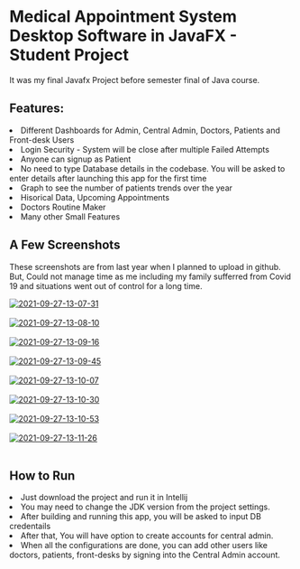 # Medical Appointment System Desktop Software in JavaFX - Student Project
It was my final Javafx Project before semester final of Java course.

<h2>Features:</h2>
<li>Different Dashboards for Admin, Central Admin, Doctors, Patients and Front-desk Users</li>
<li>Login Security - System will be close after multiple Failed Attempts</li>
<li>Anyone can signup as Patient</li>
<li>No need to type Database details in the codebase. You will be asked to enter details after launching this app for the first time</li>
<li>Graph to see the number of patients trends over the year</li>
<li>Hisorical Data, Upcoming Appointments</li>
<li>Doctors Routine Maker</li>
<li>Many other Small Features</li>

<h2>A Few Screenshots</h2>

These screenshots are from last year when I planned to upload in github. But, Could not manage time as me including my family sufferred from Covid 19 and situations went out of control for a long time.

<a href="https://postimages.org/" target="_blank"><img src="https://i.postimg.cc/kGfZ7rdk/2021-09-27-13-07-31.png" alt="2021-09-27-13-07-31"/></a><br/><br/>
<a href="https://postimages.org/" target="_blank"><img src="https://i.postimg.cc/gcD1Vh6N/2021-09-27-13-08-10.png" alt="2021-09-27-13-08-10"/></a><br/><br/>
<a href="https://postimages.org/" target="_blank"><img src="https://i.postimg.cc/FK3B7k4b/2021-09-27-13-09-16.png" alt="2021-09-27-13-09-16"/></a><br/><br/>
<a href="https://postimages.org/" target="_blank"><img src="https://i.postimg.cc/9FQKJfdV/2021-09-27-13-09-45.png" alt="2021-09-27-13-09-45"/></a><br/><br/>
<a href="https://postimages.org/" target="_blank"><img src="https://i.postimg.cc/XYTPjcT7/2021-09-27-13-10-07.png" alt="2021-09-27-13-10-07"/></a><br/><br/>
<a href="https://postimages.org/" target="_blank"><img src="https://i.postimg.cc/4N2MMTPc/2021-09-27-13-10-30.png" alt="2021-09-27-13-10-30"/></a><br/><br/>
<a href="https://postimages.org/" target="_blank"><img src="https://i.postimg.cc/0y631HXB/2021-09-27-13-10-53.png" alt="2021-09-27-13-10-53"/></a><br/><br/>
<a href="https://postimages.org/" target="_blank"><img src="https://i.postimg.cc/DZhYsfv9/2021-09-27-13-11-26.png" alt="2021-09-27-13-11-26"/></a><br/><br/>

<h2>How to Run</h2>
<li>Just download the project and run it in Intellij</li>
<li>You may need to change the JDK version from the project settings.</li>
<li>After building and running this app, you will be asked to input DB credentails</li>
<li>After that, You will have option to create accounts for central admin.</li>
<li>When all the configurations are done, you can add other users like doctors, patients, front-desks by signing into the Central Admin account.</li>
